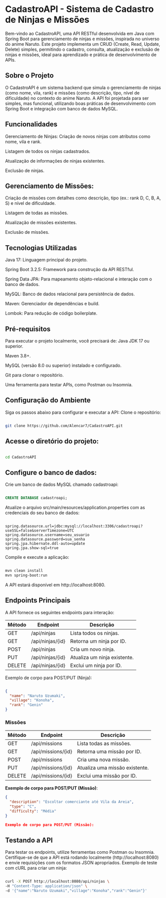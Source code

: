 # CadastroAPI - Sistema de Cadastro de Ninjas e Missões
Bem-vindo ao CadastroAPI, uma API RESTful desenvolvida em Java com Spring Boot para gerenciamento de ninjas e missões, inspirada no universo do anime Naruto. Este projeto implementa um CRUD (Create, Read, Update, Delete) simples, permitindo o cadastro, consulta, atualização e exclusão de ninjas e missões, ideal para aprendizado e prática de desenvolvimento de APIs.
## Sobre o Projeto
O CadastroAPI é um sistema backend que simula o gerenciamento de ninjas (como nome, vila, rank) e missões (como descrição, tipo, nível de dificuldade) no contexto do anime Naruto. A API foi projetada para ser simples, mas funcional, utilizando boas práticas de desenvolvimento com Spring Boot e integração com banco de dados MySQL.
## Funcionalidades
Gerenciamento de Ninjas:
Criação de novos ninjas com atributos como nome, vila e rank.

Listagem de todos os ninjas cadastrados.

Atualização de informações de ninjas existentes.

Exclusão de ninjas.

## Gerenciamento de Missões:
Criação de missões com detalhes como descrição, tipo (ex.: rank D, C, B, A, S) e nível de dificuldade.

Listagem de todas as missões.

Atualização de missões existentes.

Exclusão de missões.

## Tecnologias Utilizadas
Java 17: Linguagem principal do projeto.

Spring Boot 3.2.5: Framework para construção da API RESTful.

Spring Data JPA: Para mapeamento objeto-relacional e interação com o banco de dados.

MySQL: Banco de dados relacional para persistência de dados.

Maven: Gerenciador de dependências e build.

Lombok: Para redução de código boilerplate.

## Pré-requisitos
Para executar o projeto localmente, você precisará de:
Java JDK 17 ou superior.

Maven 3.8+.

MySQL (versão 8.0 ou superior) instalado e configurado.

Git para clonar o repositório.

Uma ferramenta para testar APIs, como Postman ou Insomnia.

## Configuração do Ambiente
Siga os passos abaixo para configurar e executar a API:
Clone o repositório:
```bash

git clone https://github.com/Alencar7/CadastroAPI.git
```
## Acesse o diretório do projeto:
```bash

cd CadastroAPI
```
## Configure o banco de dados:
Crie um banco de dados MySQL chamado cadastroapi:
```sql

CREATE DATABASE cadastroapi;
```
Atualize o arquivo src/main/resources/application.properties com as credenciais do seu banco de dados:
```properties

spring.datasource.url=jdbc:mysql://localhost:3306/cadastroapi?useSSL=false&serverTimezone=UTC
spring.datasource.username=seu_usuario
spring.datasource.password=sua_senha
spring.jpa.hibernate.ddl-auto=update
spring.jpa.show-sql=true
```
Compile e execute a aplicação:
```bash

mvn clean install
mvn spring-boot:run
```
A API estará disponível em http://localhost:8080.

## Endpoints Principais
A API fornece os seguintes endpoints para interação:

| Método | Endpoint                | Descrição                        |
|--------|-------------------------|----------------------------------|
| GET    | /api/ninjas             | Lista todos os ninjas.           |
| GET    | /api/ninjas/{id}        | Retorna um ninja por ID.         |
| POST   | /api/ninjas             | Cria um novo ninja.              |
| PUT    | /api/ninjas/{id}        | Atualiza um ninja existente.     |
| DELETE | /api/ninjas/{id}        | Exclui um ninja por ID.          |

Exemplo de corpo para POST/PUT (Ninja):
```json

{
  "name": "Naruto Uzumaki",
  "village": "Konoha",
  "rank": "Genin"
}
```
### Missões

| Método | Endpoint                | Descrição                        |
|--------|-------------------------|----------------------------------|
| GET    | /api/missions           | Lista todas as missões.          |
| GET    | /api/missions/{id}      | Retorna uma missão por ID.       |
| POST   | /api/missions           | Cria uma nova missão.            |
| PUT    | /api/missions/{id}      | Atualiza uma missão existente.   |
| DELETE | /api/missions/{id}      | Exclui uma missão por ID.        |

**Exemplo de corpo para POST/PUT (Missão)**:
```json
{
  "description": "Escoltar comerciante até Vila da Areia",
  "type": "C",
  "difficulty": "Média"
}

Exemplo de corpo para POST/PUT (Missão):
```

## Testando a API
Para testar os endpoints, utilize ferramentas como Postman ou Insomnia. Certifique-se de que a API está rodando localmente (http://localhost:8080) e envie requisições com os formatos JSON apropriados.
Exemplo de teste com cURL para criar um ninja:
```bash

curl -X POST http://localhost:8080/api/ninjas \
-H "Content-Type: application/json" \
-d '{"name":"Naruto Uzumaki","village":"Konoha","rank":"Genin"}'
```

